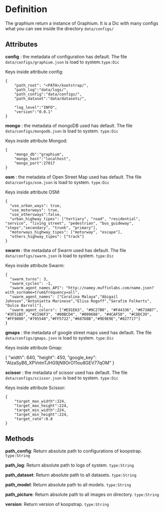 # Definition

The graphium return a instance of Graphium. It is a Dic with many configs what you can see inside the directory `data/configs/`

## Attributes

**config** : the metadata of configuration has default. The file `data/configs/graphium.json` is load to system.`type:Dic`

Keys inside attribute config:

    {
        "path_root": "<PATH>/kootstrap/",
        "path_log":"data/logs/",
        "path_config":"data/configs/",
        "path_dataset":"data/datasets/",

        "log_level":"INFO",
        "version":"0.0.1"
    }

**mongo** : the metadata of mongoDB used has default. The file `data/configs/mongodb.json` is load to system. `type:Dic`

Keys inside attribute Mongod:

    {
        "mongo_db":"graphium",
        "mongo_host":"localhost",
        "mongo_port":27017
    }

**osm** : the metadata of Open Street Map used has default. The file `data/configs/osm.json` is load to system. `type:Dic`

Keys inside attribute OSM:

    {
      "use_urban_ways": true,
      "use_motorways": true,
      "use_othersways":false,
      "urban_highway_tipes": ["tertiary", "road", "residential", "service", "living_street", "pedestrian", "bus_guideway", "steps","secondary", "trunk", "primary"],
      "motorways_highway_tipes": ["motorway", "escape"],
      "others_highway_tipes": ["track"]
    }

**swarm** : the metadata of Swarm used has default. The file `data/configs/swarm.json` is load to system. `type:Dic`

Keys inside attribute Swarm:

    {
      "swarm_turns": 3,
      "swarm_cycles": -1,
      "swarm_agent_names_API": "http://namey.muffinlabs.com/name.json?with_surname=true&frequency=all",
      "swarm_agent_names": ["Coralina Malaya","Abigail Johnson","Antonietta Marinese","Elisa Rogoff","Serafim Folkerts", "Dulce Barrell"],
      "swarm_agent_colors": ["#E91E63", "#9C27B0", "#F44336", "#673AB7", "#3F51B5", "#2196F3", "#00BCD4", "#009688", "#4CAF50", "#CDDC39", "#FF9800","#795548","#FF5722","#607D8B","#9E9E9E","#827717"]
    }

**gmaps** : the metadata of google street maps used has default. The file `data/configs/gmaps.json` is load to system. `type:Dic`

Keys inside attribute Gmap:

  {
    "width": 640,
    "height": 450,
    "google_key": "AIzaSyB6_XPVntnTJHG9jN9OrO11ou8GEV77qOM"
  }

  **scissor** : the metadata of scissor used has default. The file `data/configs/scissor.json` is load to system. `type:Dic`

  Keys inside attribute Scissor:

    {
        "target_max_width":224,
        "target_max_height":224,
        "target_min_width":224,
        "target_min_height":224,
        "target_rate":0.8
    }


## Methods

**path_config**: Return absolute path to configurations of koopstrap. `type:String`

**path_log**: Return absolute path to logs of system. `type:String`

**path_dataset**: Return absolute path to all datasets. `type:String`

**path_model**: Return absolute path to all models. `type:String`

**path_picture**: Return absolute path to all images on directory. `type:String`

**version**: Return version of koopstrap. `type:String`
